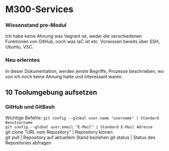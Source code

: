 # M300-Services

### Wissenstand pre-Modul
Ich habe keine Ahnung was Vagrant ist, weder die verschiedenen Funktionen von GitHub, noch was IaC ist etc. Vorwissen bereits über SSH, Ubuntu, VSC.

### Neu erlerntes
In dieser Dokumentation, werden jenste Begriffe, Prozesse beschrieben, wo von ich noch keine Ahnung hatte und interessant waren.

## 10 Toolumgebung aufsetzen
### GitHub und GitBash
Wichtige Befehle:
`git config --global user.name "username" | Standard Benutzername`\
`git config --global user.email "E-Mail" | Standard E-Mail Adresse`\
git clone "URL vom Repository" | Repository klonen\
git pull | Repository auf aktuellem Stand beziehen
git status | Status des Repositories abfragen
